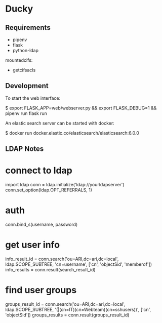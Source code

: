 Ducky
=====

Requirements
------------

 * pipenv
 * flask
 * python-ldap

mountedcifs:

 * getcifsacls

Development
-----------

To start the web interface: 

 $ export FLASK_APP=web/webserver.py && export FLASK_DEBUG=1 && pipenv run flask run

An elastic search server can be started with docker:

 $ docker run docker.elastic.co/elasticsearch/elasticsearch:6.0.0

LDAP Notes
----------

 # connect to ldap
 import ldap
 conn = ldap.initialize('ldap://yourldapserver')
 conn.set_option(ldap.OPT_REFERRALS, 1)

 # auth
 conn.bind_s(username, password)

 # get user info
 info_result_id = conn.search('ou=ARI,dc=ari,dc=local', ldap.SCOPE_SUBTREE, 'cn=username', ['cn', 'objectSid', 'memberof'])
 info_results = conn.result(search_result_id)

 # find user groups
 groups_result_id = conn.search('ou=ARI,dc=ari,dc=local', ldap.SCOPE_SUBTREE, '(|(cn=IT)(cn=Webteam)(cn=sshusers))', ['cn', 'objectSid'])
 groups_results = conn.result(groups_result_id)

